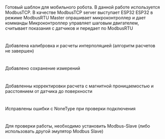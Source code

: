 Готовый шаблон для мобильного робота.
В данной работе используется ModbusTCP. В качестве ModbusTCP server выступает ESP32
ESP32 в режиме ModbusRTU Master опрашивает микроконтроллер и дает комманды
Микроконтроллер управляет шаговым двигателем, считывает показания с датчиков
и передает по ModbusRTU
#
Добавлена калибровка и расчеты интерполяцией (алгоритм расчетов не завершен)
#
Добавлено сохранение измерений
#
Добавленны корректировки расчета с магнитной проницаемостью и расстоянием от датчика до поверхности
#
Исправлены ошибки с NoneType при проверки подключения
# 
Для проверки работы, необходимо установить Modbus-Slave (либо использовать другой эмулятор Modbus Slave)